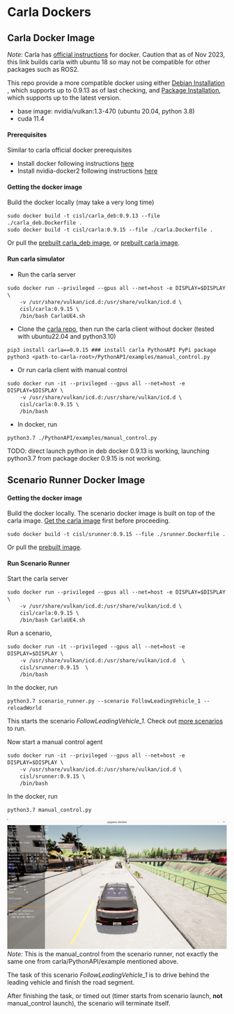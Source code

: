 # Carla Dockers

## Carla Docker Image
*Note:* Carla has [official instructions](https://github.com/carla-simulator/carla/blob/master/Util/Docker/README.md) for docker. Caution that as of Nov 2023, this link builds carla with ubuntu 18 so may not be compatible for other packages such as ROS2.

This repo provide a more compatible docker using either 
[Debian Installation](https://carla.readthedocs.io/en/latest/start_quickstart/#a-debian-carla-installation)
, which supports up to 0.9.13 as of last checking, and
[Package Installation](https://carla.readthedocs.io/en/latest/start_quickstart/#b-package-installation),
which supports up to the latest version.
- base image: nvidia/vulkan:1.3-470 (ubuntu 20.04, python 3.8)
- cuda 11.4

#### Prerequisites
Similar to carla official docker prerequisites
* Install docker following instructions [here](https://docs.docker.com/engine/install/)
* Install nvidia-docker2 following instructions [here](https://docs.nvidia.com/datacenter/cloud-native/container-toolkit/install-guide.html#installation-guide)

#### Getting the docker image
Build the docker locally (may take a very long time)
```commandline
sudo docker build -t cisl/carla_deb:0.9.13 --file ./carla_deb.Dockerfile .
sudo docker build -t cisl/carla:0.9.15 --file ./carla.Dockerfile .
```
Or pull the 
[prebuilt carla_deb image](https://hub.docker.com/r/hangqiu/carla/tags),
or 
[prebuilt carla image](https://hub.docker.com/r/cisl/carla/tags).

#### Run carla simulator
* Run the carla server
```commandline
sudo docker run --privileged --gpus all --net=host -e DISPLAY=$DISPLAY \
    -v /usr/share/vulkan/icd.d:/usr/share/vulkan/icd.d \
    cisl/carla:0.9.15 \
    /bin/bash CarlaUE4.sh
```
* Clone the [carla repo](https://github.com/carla-simulator/carla), 
then run the carla client without docker (tested with ubuntu22.04 and python3.10)
```commandline
pip3 install carla==0.9.15 ### install carla PythonAPI PyPi package
python3 <path-to-carla-root>/PythonAPI/examples/manual_control.py
```
* Or run carla client with manual control
```commandline
sudo docker run -it --privileged --gpus all --net=host -e DISPLAY=$DISPLAY \
    -v /usr/share/vulkan/icd.d:/usr/share/vulkan/icd.d \
    cisl/carla:0.9.15 \
    /bin/bash 
```
* In docker, run
```commandline
python3.7 ./PythonAPI/examples/manual_control.py
```
TODO: direct launch python in deb docker 0.9.13 is working, 
launching python3.7 from package docker 0.9.15 is not working.

## Scenario Runner Docker Image

#### Getting the docker image

Build the docker locally. The scenario docker image is built on top of the carla image. [Get the carla image](#carla-docker-image) first before proceeding.
```commandline
sudo docker build -t cisl/srunner:0.9.15 --file ./srunner.Dockerfile .
```
Or pull the [prebuilt image](https://hub.docker.com/r/cisl/srunner/tags).

#### Run Scenario Runner 

Start the carla server
```commandline
sudo docker run --privileged --gpus all --net=host -e DISPLAY=$DISPLAY \
    -v /usr/share/vulkan/icd.d:/usr/share/vulkan/icd.d \
    cisl/carla:0.9.15 \
    /bin/bash CarlaUE4.sh
```
Run a scenario,
```commandline
sudo docker run -it --privileged --gpus all --net=host -e DISPLAY=$DISPLAY \
    -v /usr/share/vulkan/icd.d:/usr/share/vulkan/icd.d  \
    cisl/srunner:0.9.15  \
    /bin/bash
```
In the docker, run
```commandline
python3.7 scenario_runner.py --scenario FollowLeadingVehicle_1 --reloadWorld
```
This starts the scenario *FollowLeadingVehicle_1*. Check out [more scenarios](https://github.com/carla-simulator/scenario_runner/tree/master/srunner/scenarios) to run.

Now start a manual control agent
```commandline
sudo docker run -it --privileged --gpus all --net=host -e DISPLAY=$DISPLAY \
    -v /usr/share/vulkan/icd.d:/usr/share/vulkan/icd.d \
    cisl/srunner:0.9.15 \
    /bin/bash
```
In the docker, run
```commandline
python3.7 manual_control.py
```

![img](Docs/imgs/srunner_manual_control.png)
*Note:* This is the manual_control from the scenario runner, not exactly the same one from carla/PythonAPI/example mentioned above.

The task of this scenario *FollowLeadingVehicle_1* is to drive behind the leading vehicle and finish the road segment. 

After finishing the task, or timed out (timer starts from scenario launch, **not** manual_control launch), the scenario will terminate itself.
